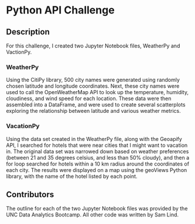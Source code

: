 # Python API Challenge

## Description

For this challenge, I created two Jupyter Notebook files, WeatherPy and VactionPy.  

### WeatherPy

Using the CitiPy library, 500 city names were generated using randomly chosen latitude and longitude coordinates.  Next, these city names were used to call the OpenWeatherMap API to look up the temperature, humidity, cloudiness, and wind speed for each location.  These data were then assembled into a DataFrame, and were used to create several scatterplots exploring the relationship between latitude and various weather metrics.

### VacationPy

Using the data set created in the WeatherPy file, along with the Geoapify API, I searched for hotels that were near cities that I might want to vacation in.  The original data set was narrowed down based on weather preferences (between 21 and 35 degrees celsius, and less than 50% cloudy), and then a for loop searched for hotels within a 10 km radius around the coordinates of each city.  The results were displayed on a map using the geoViews Python library, with the name of the hotel listed by each point.

## Contributors

The outline for each of the two Jupyter Notebook files was provided by the UNC Data Analytics Bootcamp.  All other code was written by Sam Lind.
